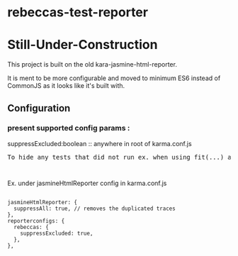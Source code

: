 # rebeccas-test-reporter

# Still-Under-Construction

This project is built on the old kara-jasmine-html-reporter.

It is ment to be more configurable and moved to minimum ES6 instead of CommonJS as it looks like it's built with.

## Configuration

### present supported config params :

<p>suppressExcluded:boolean :: anywhere in root of karma.conf.js
<pre>To hide any tests that did not run ex. when using fit(...) and fdescribe(...)<code>
    
</code></pre>

Ex. under jasmineHtmlReporter config in karma.conf.js

<pre><code>
jasmineHtmlReporter: {
&nbsp;&nbsp;suppressAll: true, // removes the duplicated traces
},
reporterconfigs: {
&nbsp;&nbsp;rebeccas: {
&nbsp;&nbsp;&nbsp;&nbsp;suppressExcluded: true,
&nbsp;&nbsp;},
},
</code></pre>
</p>
